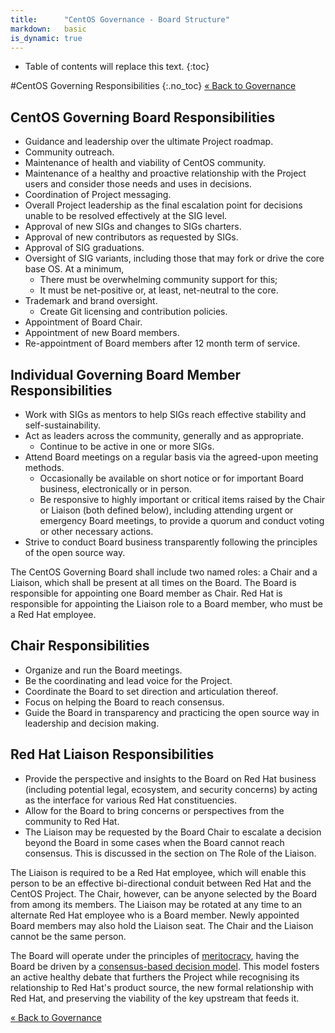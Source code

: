 ```yaml
---
title:      "CentOS Governance - Board Structure"
markdown:   basic
is_dynamic: true
---
```


* Table of contents will replace this text.
{:toc}

#CentOS Governing Responsibilities
{:.no_toc}
[&laquo; Back to Governance](/about/governance)

## CentOS Governing Board Responsibilities
* Guidance and leadership over the ultimate Project roadmap.
* Community outreach.
* Maintenance of health and viability of CentOS community.
* Maintenance of a healthy and proactive relationship with the Project users and consider those needs and uses in decisions.
* Coordination of Project messaging.
* Overall Project leadership as the final escalation point for decisions unable to be resolved effectively at the SIG level.
* Approval of new SIGs and changes to SIGs charters.
* Approval of new contributors as requested by SIGs.
* Approval of SIG graduations.
* Oversight of SIG variants, including those that may fork or drive the core base OS.  At a minimum,
  * There must be overwhelming community support for this;
  * It must be net-positive or, at least, net-neutral to the core.
* Trademark and brand oversight.
  * Create Git licensing and contribution policies.
* Appointment of Board Chair.
* Appointment  of new Board members.
* Re-appointment of Board members after 12 month term of service.

## Individual Governing Board Member Responsibilities
* Work with SIGs as mentors to help SIGs reach effective stability and self-sustainability.
* Act as leaders across the community, generally and as appropriate.
  * Continue to be active in one or more SIGs.
* Attend Board meetings on a regular basis via the agreed-upon meeting methods.
  * Occasionally be available on short notice or for important Board business, electronically or in person.
  * Be responsive to highly important or critical items raised by the Chair or Liaison (both defined below), including attending urgent or emergency Board meetings, to provide a quorum and conduct voting or other necessary actions.
* Strive to conduct Board business transparently following the principles of the open source way.

The CentOS Governing Board shall include two named roles: a Chair and a Liaison, which shall be present at all times on the Board. The Board is responsible for appointing one Board member as Chair. Red Hat is responsible for appointing the Liaison role to a Board member, who must be a Red Hat employee.

## Chair Responsibilities
* Organize and run the Board meetings.
* Be the coordinating and lead voice for the Project.
* Coordinate the Board to set direction and articulation thereof.
* Focus on helping the Board to reach consensus.
* Guide the Board in transparency and practicing the open source way in leadership and decision making.

## Red Hat Liaison Responsibilities
* Provide the perspective and insights to the Board on Red Hat business (including potential legal, ecosystem, and security concerns) by acting as the interface for various Red Hat constituencies.
* Allow for the Board to bring concerns or perspectives from the community to Red Hat.
* The Liaison may be requested by the Board Chair to escalate a decision beyond the Board in some cases when the Board cannot reach consensus. This is discussed in the section on The Role of the Liaison.

The Liaison is required to be a Red Hat employee, which will enable this person to be an effective bi-directional conduit between Red Hat and the CentOS Project. The Chair, however, can be anyone selected by the Board from among its members. The Liaison may be rotated at any time to an alternate Red Hat employee who is a  Board member. Newly appointed Board members may also hold the Liaison seat. The Chair and the Liaison cannot be the same person. 

The Board will operate under the principles of [meritocracy](/about/governance/appendix-glossary/#meritocracy), having the Board be driven by a [consensus-based decision model](/about/governance/appendix-glossary/#consensus-decision-making). This model fosters an active healthy debate that furthers the Project while recognising its relationship to Red Hat's product source, the new formal relationship with Red Hat, and preserving the viability of the key upstream that feeds it.

[&laquo; Back to Governance](/about/governance)
